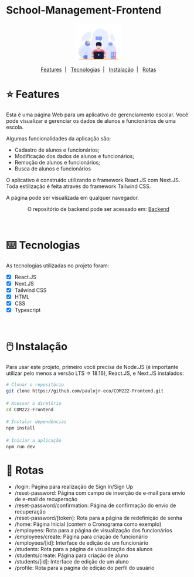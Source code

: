 # School-Management-Frontend

<p align="center">
  <img alt="logo" src="https://github.com/paulojr-eco/COM222-Backend/blob/main/.github/logo.png?raw=true" width="25%">
</p>

<p align="center">
  <a href="#star-features">Features</a>&nbsp;&nbsp;|&nbsp;&nbsp;
  <a href="#keyboard-tecnologias">Tecnologias</a>&nbsp;&nbsp;|&nbsp;&nbsp;
  <a href="#computer_mouse-instalação">Instalação</a>&nbsp;&nbsp;|&nbsp;&nbsp;
  <a href="#round_pushpin-rotas">Rotas</a>
</p>


# :star: Features

Esta é uma página Web para um aplicativo de gerenciamento escolar.
Você pode visualizar e gerenciar os dados de alunos e funcionários de uma escola.

Algumas funcionalidades da aplicação são:
  - Cadastro de alunos e funcionários;
  - Modificação dos dados de alunos e funcionários;
  - Remoção de alunos e funcionários;
  - Busca de alunos e funcionários

O aplicativo é construído utilizando o framework React.JS com Next.JS. Toda estilização é feita através do framework Tailwind CSS.

<p> A página pode ser visualizada em qualquer navegador. </p>

<p align="center">
  O repositório de backend pode ser acessado em: <a href="https://github.com/paulojr-eco/COM222-Backend">Backend</a>
</p>

<br/>

# :keyboard: Tecnologias

As tecnologias utilizadas no projeto foram:

- [x] React.JS
- [x] Next.JS
- [x] Tailwind CSS
- [x] HTML
- [x] CSS
- [x] Typescript    

<br/>

# :computer_mouse: Instalação

Para usar este projeto, primeiro você precisa de Node.JS (é importante utilizar pelo menos a versão LTS => 18.16), React.JS, e Next.JS instalados:

```bash
# Clonar o repositório
git clone https://github.com/paulojr-eco/COM222-Frontend.git

# Acessar o diretório
cd COM222-Frontend

# Instalar dependências
npm install

# Iniciar a aplicação 
npm run dev
```
# :round_pushpin: Rotas
- /login: Página para realização de Sign In/Sign Up
- /reset-password: Página com campo de inserção de e-mail para envio de e-mail de recuperação
- /reset-password/confirmation: Página de confirmação do envio de recuperação
- /reset-password/[token]: Rota para a página de redefinição de senha
- /home: Página Inicial (contem o Cronograma como exemplo)
- /employees: Rota para a página de visualização dos funcionários
- /employees/create: Página para criação de funcionário
- /employees/[id]: Interface de edição de um funcionário
- /students: Rota para a página de visualização dos alunos
- /students/create: Página para criação de aluno
- /students/[id]: Interface de edição de um aluno
- /profile: Rota para a página de edição do perfil do usuário
